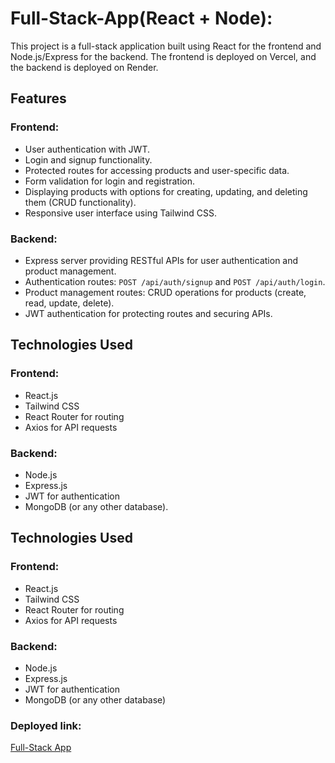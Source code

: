 # Full-Stack-App(React + Node):

This project is a full-stack application built using React for the frontend and Node.js/Express for the backend. The frontend is deployed on Vercel, and the backend is deployed on Render.

## Features

### Frontend:

- User authentication with JWT.
- Login and signup functionality.
- Protected routes for accessing products and user-specific data.
- Form validation for login and registration.
- Displaying products with options for creating, updating, and deleting them (CRUD functionality).
- Responsive user interface using Tailwind CSS.

### Backend:

- Express server providing RESTful APIs for user authentication and product management.
- Authentication routes: `POST /api/auth/signup` and `POST /api/auth/login`.
- Product management routes: CRUD operations for products (create, read, update, delete).
- JWT authentication for protecting routes and securing APIs.

## Technologies Used

### Frontend:

- React.js
- Tailwind CSS
- React Router for routing
- Axios for API requests

### Backend:

- Node.js
- Express.js
- JWT for authentication
- MongoDB (or any other database).

## Technologies Used

### Frontend:

- React.js
- Tailwind CSS
- React Router for routing
- Axios for API requests

### Backend:

- Node.js
- Express.js
- JWT for authentication
- MongoDB (or any other database)

### Deployed link:

[Full-Stack App](https://full-stack-4s56jonms-mishrabhis-projects.vercel.app/)
